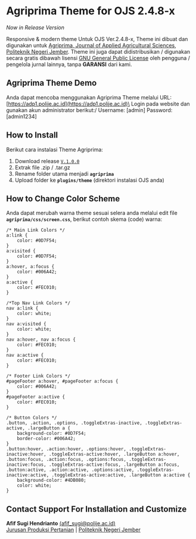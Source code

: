 # Agriprima Theme for OJS 2.4.8-x

*Now in Release Version*

Responsive & modern theme Untuk OJS Ver.2.4.8-x, Theme ini dibuat dan digunakan untuk [Agriprima, Journal of Applied Agricultural Sciences](https://agriprima.polije.ac.id), [Politeknik Negeri Jember](https://www.polije.ac.id). Theme ini juga dapat didistribusikan / digunakan secara gratis dibawah lisensi [GNU General Public License](https://github.com/pkp/ojs/blob/master/docs/COPYING) oleh pengguna / pengelola jurnal lainnya, tanpa **GARANSI** dari kami.

## Agriprima Theme Demo
Anda dapat mencoba menggunakan Agriprima Theme melalui URL: [https://adp1.polije.ac.id](https://adp1.polije.ac.id)\
Login pada website dan gunakan akun administrator berikut:/
Username: [admin]
Password: [admin1234]


## How to Install

Berikut cara instalasi Theme Agriprima:
1. Download release [`V.1.0.0`](https://github.com/JPPPOLIJE/agriprima/releases/)
2. Extrak file .zip / .tar.gz 
3. Rename folder utama menjadi **`agriprima`**
4. Upload folder ke **`plugins/theme`** (direktori instalasi OJS anda)

## How to Change Color Scheme  

Anda dapat merubah warna theme sesuai selera anda melalui edit file **`agriprima/css/screen.css`**, berikut contoh skema (code) warna:

```
/* Main Link Colors */
a:link {
	color: #0D7F54;
}
a:visited {
	color: #0D7F54;
}
a:hover, a:focus {
	color: #006A42;
}
a:active {
	color: #FEC010;
}

/*Top Nav Link Colors */
nav a:link {
	color: white;
}
nav a:visited {
	color: white;
}
nav a:hover, nav a:focus { 
	color: #FEC010;
} 
nav a:active {
	color: #FEC010;
}

/* Footer Link Colors */
#pageFooter a:hover, #pageFooter a:focus {
	color: #006A42;
}
#pageFooter a:active { 
	color: #FEC010;
}

/* Button Colors */
.button, .action, .options, .toggleExtras-inactive, .toggleExtras-active, .largeButton a {
	background-color: #0D7F54;
	border-color: #006A42;
}
.button:hover, .action:hover, .options:hover, .toggleExtras-inactive:hover, .toggleExtras-active:hover, .largeButton a:hover,
.button:focus, .action:focus, .options:focus, .toggleExtras-inactive:focus, .toggleExtras-active:focus, .largeButton a:focus,
.button:active, .action:active, .options:active, .toggleExtras-inactive:active, .toggleExtras-active:active, .largeButton a:active {
	background-color: #4DB080;
	color: white;
}
```
## Contact Support For Installation and Customize

**Afif Sugi Hendrianto** [(afif_sugi@polije.ac.id)](mailto:afif_sugi@polije.ac.id)\
[Jurusan Produksi Pertanian](https://jpp.polije.ac.id) | [Politeknik Negeri Jember](https://www.polije.ac.id)
